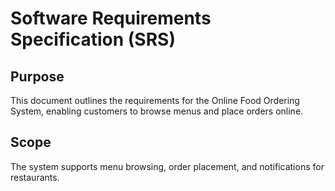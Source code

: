 # Software Requirements Specification (SRS)
## Purpose
This document outlines the requirements for the Online Food Ordering System, enabling customers to browse menus and place orders online.
## Scope
The system supports menu browsing, order placement, and notifications for restaurants.
